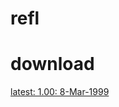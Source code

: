 # refl

# download
[latest: 1.00: 8-Mar-1999](https://www.vector.co.jp/soft/dl/win95/game/se096609.html)
